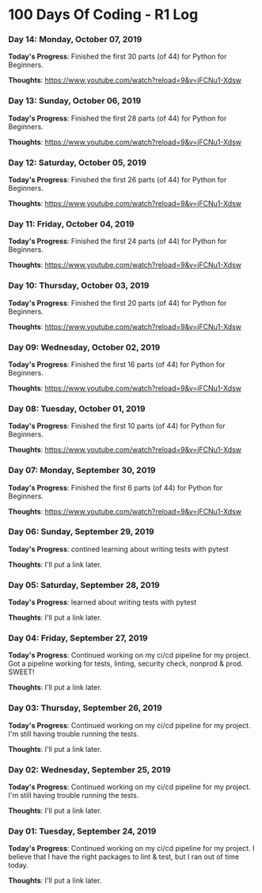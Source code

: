 # 100 Days Of Coding - R1 Log

### Day 14: Monday, October 07, 2019

**Today's Progress**:  Finished the first 30 parts (of 44) for Python for Beginners.

**Thoughts**:  https://www.youtube.com/watch?reload=9&v=jFCNu1-Xdsw

### Day 13: Sunday, October 06, 2019

**Today's Progress**:  Finished the first 28 parts (of 44) for Python for Beginners.

**Thoughts**:  https://www.youtube.com/watch?reload=9&v=jFCNu1-Xdsw

### Day 12: Saturday, October 05, 2019

**Today's Progress**:  Finished the first 26 parts (of 44) for Python for Beginners.

**Thoughts**:  https://www.youtube.com/watch?reload=9&v=jFCNu1-Xdsw

### Day 11: Friday, October 04, 2019

**Today's Progress**:  Finished the first 24 parts (of 44) for Python for Beginners.

**Thoughts**:  https://www.youtube.com/watch?reload=9&v=jFCNu1-Xdsw

### Day 10: Thursday, October 03, 2019

**Today's Progress**:  Finished the first 20 parts (of 44) for Python for Beginners.

**Thoughts**:  https://www.youtube.com/watch?reload=9&v=jFCNu1-Xdsw

### Day 09: Wednesday, October 02, 2019

**Today's Progress**:  Finished the first 16 parts (of 44) for Python for Beginners.

**Thoughts**:  https://www.youtube.com/watch?reload=9&v=jFCNu1-Xdsw

### Day 08: Tuesday, October 01, 2019

**Today's Progress**:  Finished the first 10 parts (of 44) for Python for Beginners.

**Thoughts**:  https://www.youtube.com/watch?reload=9&v=jFCNu1-Xdsw

### Day 07: Monday, September 30, 2019

**Today's Progress**:  Finished the first 6 parts (of 44) for Python for Beginners.

**Thoughts**:  https://www.youtube.com/watch?reload=9&v=jFCNu1-Xdsw

### Day 06: Sunday, September 29, 2019

**Today's Progress**:  contined learning about writing tests with pytest

**Thoughts**:  I'll put a link later.

### Day 05: Saturday, September 28, 2019

**Today's Progress**:  learned about writing tests with pytest

**Thoughts**:  I'll put a link later.

### Day 04: Friday, September 27, 2019

**Today's Progress**:  Continued working on my ci/cd pipeline for my project.  Got a pipeline working for tests, linting, security check, nonprod & prod.  SWEET!

**Thoughts**:  I'll put a link later.

### Day 03: Thursday, September 26, 2019

**Today's Progress**:  Continued working on my ci/cd pipeline for my project.  I'm still having trouble running the tests.

**Thoughts**:  I'll put a link later.

### Day 02: Wednesday, September 25, 2019

**Today's Progress**:  Continued working on my ci/cd pipeline for my project.  I'm still having trouble running the tests.

**Thoughts**:  I'll put a link later.

### Day 01: Tuesday, September 24, 2019

**Today's Progress**:  Continued working on my ci/cd pipeline for my project.  I believe that I have the right packages to lint & test, but I ran out of time today.

**Thoughts**:  I'll put a link later.
